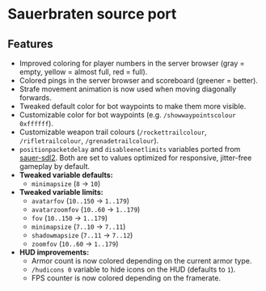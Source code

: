 # Sauerbraten source port

## Features

- Improved coloring for player numbers in the server browser (gray = empty, yellow = almost full, red = full).
- Colored pings in the server browser and scoreboard (greener = better).
- Strafe movement animation is now used when moving diagonally forwards.
- Tweaked default color for bot waypoints to make them more visible.
- Customizable color for bot waypoints (e.g. `/showwaypointscolour 0xffffff`).
- Customizable weapon trail colours (`/rockettrailcolour`, `/rifletrailcolour`, `/grenadetrailcolour`).
- `positionpacketdelay` and `disableenetlimits` variables ported from
  [sauer-sdl2](https://github.com/extra-a/sauer-sdl2).
  Both are set to values optimized for responsive, jitter-free gameplay by default.
- **Tweaked variable defaults:**
  - `minimapsize` (`8` -> `10`)
- **Tweaked variable limits:**
  - `avatarfov` (`10..150` -> `1..179`)
  - `avatarzoomfov` (`10..60` -> `1..179`)
  - `fov` (`10..150` -> `1..179`)
  - `minimapsize` (`7..10` -> `7..11`)
  - `shadowmapsize` (`7..11` -> `7..12`)
  - `zoomfov` (`10..60` -> `1..179`)
- **HUD improvements:**
  - Armor count is now colored depending on the current armor type.
  - `/hudicons 0` variable to hide icons on the HUD (defaults to `1`).
  - FPS counter is now colored depending on the framerate.

